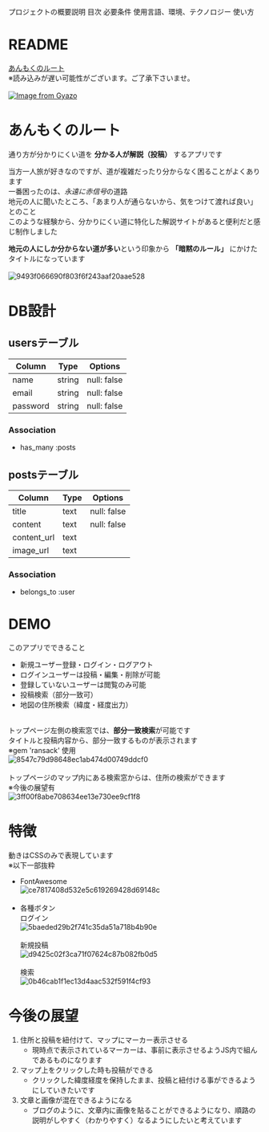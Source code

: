 プロジェクトの概要説明
目次
必要条件
使用言語、環境、テクノロジー
使い方

# README
[あんもくのルート](https://implicit-route.herokuapp.com/)  
※読み込みが遅い可能性がございます。ご了承下さいませ。
<br>
<br>
[![Image from Gyazo](https://i.gyazo.com/9433436aca4eeac04d3857f60b4d8bf3.png)](https://gyazo.com/9433436aca4eeac04d3857f60b4d8bf3)

# あんもくのルート
通り方が分かりにくい道を **分かる人が解説（投稿）** するアプリです<br>

当方一人旅が好きなのですが、道が複雑だったり分からなく困ることがよくあります  
一番困ったのは、*永遠に赤信号*の道路  
地元の人に聞いたところ、「あまり人が通らないから、気をつけて渡れば良い」とのこと  
このような経験から、分かりにくい道に特化した解説サイトがあると便利だと感じ制作しました<br>

**地元の人にしか分からない道が多い**という印象から **「暗黙のルール」** にかけたタイトルになっています
<br>
<br>
![9493f066690f803f6f243aaf20aae528](https://user-images.githubusercontent.com/60647249/78006468-07a8e380-7378-11ea-87d2-772c890c6124.gif)

# DB設計
## usersテーブル
|Column|Type|Options|
|------|----|-------|
|name|string|null: false|
|email|string|null: false|
|password|string|null: false|
### Association
- has_many :posts

## postsテーブル
|Column|Type|Options|
|------|----|-------|
|title|text|null: false|
|content|text|null: false|
|content_url|text||
|image_url|text||
### Association
- belongs_to :user

# DEMO
このアプリでできること
- 新規ユーザー登録・ログイン・ログアウト
- ログインユーザーは投稿・編集・削除が可能
- 登録していないユーザーは閲覧のみ可能
- 投稿検索（部分一致可）
- 地図の住所検索（緯度・経度出力）<br><br>

トップページ左側の検索窓では、**部分一致検索**が可能です  
タイトルと投稿内容から、部分一致するものが表示されます  
※gem 'ransack' 使用<br>
![8547c79d98648ec1ab474d00749ddcf0](https://user-images.githubusercontent.com/60647249/78041116-502dc480-73ab-11ea-9baf-6ef2bbc948ca.gif)
<br><br>
トップページのマップ内にある検索窓からは、住所の検索ができます  
※今後の展望有<br>
![3ff00f8abe708634ee13e730ee9cf1f8](https://user-images.githubusercontent.com/60647249/78006360-dfb98000-7377-11ea-847c-1891086232d1.gif)
 
# 特徴
動きはCSSのみで表現しています  
※以下一部抜粋  
- FontAwesome<br>
![ce7817408d532e5c619269428d69148c](https://user-images.githubusercontent.com/60647249/78027119-c9232100-7397-11ea-8d5e-58b4613ddd1e.gif)<br><br>
- 各種ボタン  
ログイン<br>
![5baeded29b2f741c35da51a718b4b90e](https://user-images.githubusercontent.com/60647249/78027556-857ce700-7398-11ea-8cef-069038ddcc7d.gif)<br><br>
新規投稿  
![d9425c02f3ca71f07624c87b082fb0d5](https://user-images.githubusercontent.com/60647249/78027400-4189e200-7398-11ea-9004-31536fbea002.gif)<br><br>
検索<br>
![0b46cab1f1ec13d4aac532f591f4cf93](https://user-images.githubusercontent.com/60647249/78027738-d260bd80-7398-11ea-8350-5278b2446f48.gif)  

# 今後の展望
1. 住所と投稿を紐付けて、マップにマーカー表示させる
   - 現時点で表示されているマーカーは、事前に表示させるようJS内で組んであるものになります
2. マップ上をクリックした時も投稿ができる
   - クリックした緯度経度を保持したまま、投稿と紐付ける事ができるようにしていきたいです
3. 文章と画像が混在できるようになる
   - ブログのように、文章内に画像を貼ることができるようになり、順路の説明がしやすく（わかりやすく）なるようにしたいと考えています